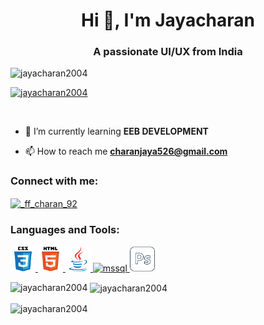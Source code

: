 <h1 align="center">Hi 👋, I'm Jayacharan</h1>
<h3 align="center">A passionate UI/UX from India</h3>

<p align="left"> <img src="https://komarev.com/ghpvc/?username=jayacharan2004&label=Profile%20views&color=0e75b6&style=flat" alt="jayacharan2004" /> </p>

<p align="left"> <a href="https://github.com/ryo-ma/github-profile-trophy"><img src="https://github-profile-trophy.vercel.app/?username=jayacharan2004" alt="jayacharan2004" /></a> </p>

<p align="left"> <a href="https://twitter.com/" target="blank"><img src="https://img.shields.io/twitter/follow/?logo=twitter&style=for-the-badge" alt="" /></a> </p>

- 🌱 I’m currently learning **EEB DEVELOPMENT**

- 📫 How to reach me **charanjaya526@gmail.com**

<h3 align="left">Connect with me:</h3>
<p align="left">
<a href="https://instagram.com/_ff_charan_92" target="blank"><img align="center" src="https://raw.githubusercontent.com/rahuldkjain/github-profile-readme-generator/master/src/images/icons/Social/instagram.svg" alt="_ff_charan_92" height="30" width="40" /></a>
</p>

<h3 align="left">Languages and Tools:</h3>
<p align="left"> <a href="https://www.w3schools.com/css/" target="_blank" rel="noreferrer"> <img src="https://raw.githubusercontent.com/devicons/devicon/master/icons/css3/css3-original-wordmark.svg" alt="css3" width="40" height="40"/> </a> <a href="https://www.w3.org/html/" target="_blank" rel="noreferrer"> <img src="https://raw.githubusercontent.com/devicons/devicon/master/icons/html5/html5-original-wordmark.svg" alt="html5" width="40" height="40"/> </a> <a href="https://www.java.com" target="_blank" rel="noreferrer"> <img src="https://raw.githubusercontent.com/devicons/devicon/master/icons/java/java-original.svg" alt="java" width="40" height="40"/> </a> <a href="https://www.microsoft.com/en-us/sql-server" target="_blank" rel="noreferrer"> <img src="https://www.svgrepo.com/show/303229/microsoft-sql-server-logo.svg" alt="mssql" width="40" height="40"/> </a> <a href="https://www.photoshop.com/en" target="_blank" rel="noreferrer"> <img src="https://raw.githubusercontent.com/devicons/devicon/master/icons/photoshop/photoshop-line.svg" alt="photoshop" width="40" height="40"/> </a> </p>

<p><img align="left" src="https://github-readme-stats.vercel.app/api/top-langs?username=jayacharan2004&show_icons=true&locale=en&layout=compact" alt="jayacharan2004" /></p>

<p>&nbsp;<img align="center" src="https://github-readme-stats.vercel.app/api?username=jayacharan2004&show_icons=true&locale=en" alt="jayacharan2004" /></p>

<p><img align="center" src="https://github-readme-streak-stats.herokuapp.com/?user=jayacharan2004&" alt="jayacharan2004" /></p>
